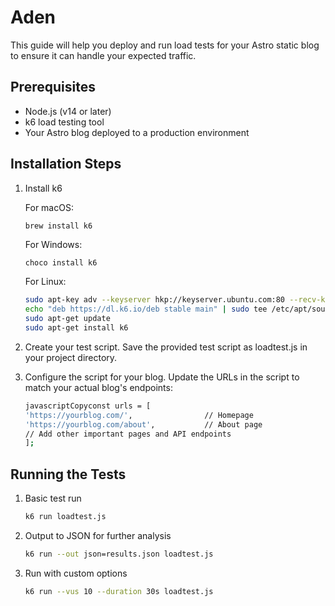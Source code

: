 # Aden

This guide will help you deploy and run load tests for your Astro static blog to ensure it can handle your expected traffic.

## Prerequisites

- Node.js (v14 or later)
- k6 load testing tool
- Your Astro blog deployed to a production environment

## Installation Steps

1. Install k6

    For macOS:
    ```bash
    brew install k6
    ```

    For Windows:
    ```bashCopy
    choco install k6
    ```

    For Linux:
    ```bash
    sudo apt-key adv --keyserver hkp://keyserver.ubuntu.com:80 --recv-keys C5AD17C747E3415A3642D57D77C6C491D6AC1D69
    echo "deb https://dl.k6.io/deb stable main" | sudo tee /etc/apt/sources.list.d/k6.list
    sudo apt-get update
    sudo apt-get install k6
    ```

2. Create your test script. Save the provided test script as loadtest.js in your project directory.
3. Configure the script for your blog. Update the URLs in the script to match your actual blog's endpoints:

    ```bash
    javascriptCopyconst urls = [
    'https://yourblog.com/',                // Homepage
    'https://yourblog.com/about',           // About page
    // Add other important pages and API endpoints
    ];
    ```

## Running the Tests

1. Basic test run

    ```bash
    k6 run loadtest.js
    ```

2. Output to JSON for further analysis

    ```bash
    k6 run --out json=results.json loadtest.js
    ```

3. Run with custom options

    ```bash
    k6 run --vus 10 --duration 30s loadtest.js
    ```

